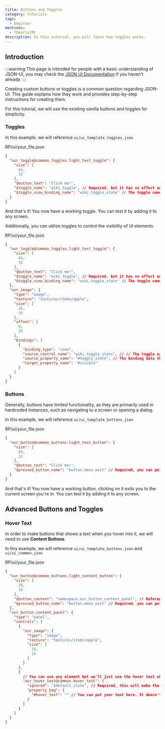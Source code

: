 ```yaml
---
title: Buttons and Toggles
category: Tutorials
tags:
  - beginner
mentions:
  - TheoristMC
description: In this tutorial, you will learn how toggles works.
---
```


## Introduction

:::warning
This page is intended for people with a basic understanding of JSON-UI, you may check the [JSON UI Documentation](/json-ui/json-ui-documentation) if you haven't already.
:::

Creating custom buttons or toggles is a common question regarding JSON-UI. This guide explains how they work and provides step-by-step instructions for creating them.

For this tutorial, we will use the existing vanilla buttons and toggles for simplicity.

### Toggles

In this example, we will reference `ui/ui_template_toggles.json`

<CodeHeader>RP/ui/your_file.json</CodeHeader>
```json
{
  "our_toggle@common_toggles.light_text_toggle": {
    "size": [
      64,
      32
    ],
    "$button_text": "Click me!",
    "$toggle_name": "wiki_toggle", // Required, but it has no effect unless a hardcoded toggle name is used.
    "$toggle_view_binding_name": "wiki_toggle_state" // The toggle name that allows us to retrieve data.
  }
}
```

And that's it! You now have a working toggle. You can test it by adding it to any screen.

Additionally, you can utilize toggles to control the visibility of UI elements.

<CodeHeader>RP/ui/your_file.json</CodeHeader>
```json
{
  "our_toggle@common_toggles.light_text_toggle": {
    "size": [
      64,
      32
    ],
    "$button_text": "Click me!",
    "$toggle_name": "wiki_toggle", // Required, but it has no effect unless a hardcoded toggle name is used.
    "$toggle_view_binding_name": "wiki_toggle_state" // The toggle name that allows us to retrieve data.
  },
  "our_image": {
    "type": "image",
    "texture": "textures/items/apple",
    "size": [
      16,
      16
    ],
    "offset": [
      0,
      20
    ],
    "bindings": [
      {
        "binding_type": "view",
        "source_control_name": "wiki_toggle_state", // // The toggle name specified in the $toggle_view_binding_name
        "source_property_name": "#toggle_state", // The binding data that returns the toggle state as a boolean value
        "target_property_name": "#visible"
      }
    ]
  }
}
```

### Buttons

Generally, buttons have limited functionality, as they are primarily used in hardcoded instances, such as navigating to a screen or opening a dialog.

In this example, we will reference `ui/ui_template_buttons.json`

<CodeHeader>RP/ui/your_file.json</CodeHeader>
```json
{
  "our_button@common_buttons.light_text_button": {
    "size": [
      64,
      32
    ],
    "$button_text": "Click me!",
    "$pressed_button_name": "button.menu_exit" // Required, you can put in any global button names or hardcoded button names.
  }
}
```

And that's it! You now have a working button, clicking on it exits you to the current screen you're in. You can test it by adding it to any screen.

## Advanced Buttons and Toggles

### Hover Text

In order to make buttons that shows a text when you hover into it, we will need to use **Content Buttons**.

In this example, we will reference `ui/ui_template_buttons.json` and `ui/ui_common.json`

<CodeHeader>RP/ui/your_file.json</CodeHeader>
```json
{
  "our_button@common_buttons.light_content_button": {
    "size": [
      18,
      18
    ],
    "$button_content": "namespace.our_button_content_panel", // Reference our content element.
    "$pressed_button_name": "button.menu_exit" // Required, you can put in any global button names or hardcoded button names.
  },
  "our_button_content_panel": {
    "type": "panel",
    "controls": [
      {
        "our_image": {
          "type": "image",
          "texture": "textures/items/apple",
          "size": [
            16,
            16
          ]
        }
      },
      {
        // You can use any element but we'll just use the hover text when you hover an item in-game.
        "our_hover_text@common.hover_text": {
          "ignored": "$default_state", // Required, this will make the element not visible if the button is in a default state or isn't hovered.
          "property_bag": {
            "#hover_text": "" // You can put your text here. It doesn't support localizing so if that's what you are looking to do, create a custom hover text.
          }
        }
      }
    ]
  }
}
```